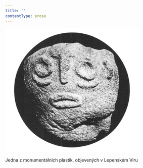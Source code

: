 ```yaml
---
title: ''
contentType: prose
---
```


![021.jpg](./resources/021_fmt.jpeg)

Jedna z monumentálních plastik, objevených v Lepenském Viru
